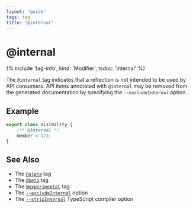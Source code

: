 ```yaml
---
layout: "guide"
tags: tag
title: "@internal"
---
```


# @internal

{% include 'tag-info', kind: 'Modifier', tsdoc: 'internal' %}

The `@internal` tag indicates that a reflection is not intended to be used by API consumers.
API items annotated with `@internal` may be removed from the generated documentation by specifying
the `--excludeInternal` option.

## Example

```ts
export class Visibility {
    /** @internal */
    member = 123;
}
```

## See Also

-   The [`@alpha`](/tags/alpha) tag
-   The [`@beta`](/tags/beta) tag
-   The [`@experimental`](/tags/experimental) tag
-   The [`--excludeInternal`](/guides/options/#excludeinternal) option
-   The [`--stripInternal`](https://www.typescriptlang.org/tsconfig#stripInternal) TypeScript compiler option
